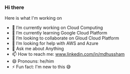 ### Hi there

Here is what I'm working on

- 🔭 I’m currently working on Cloud Computing
- 🌱 I’m currently learning Google Cloud Platform
- 👯 I’m looking to collaborate on Gloud Cloud Platform
- 🤔 I’m looking for help with AWS and Azure
- 💬 Ask me about Anything
- 📫 How to reach me: www.linkedin.com/in/mdhussham
- 😄 Pronouns: he/him
- ⚡ Fun fact: I'm new to this 😅

